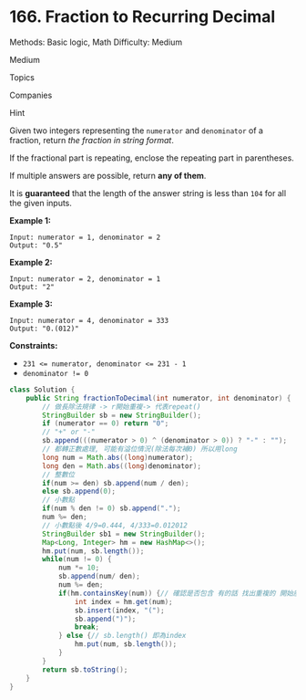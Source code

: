 # 166. Fraction to Recurring Decimal

Methods: Basic logic, Math
Difficulty: Medium

Medium

Topics

Companies

Hint

Given two integers representing the `numerator` and `denominator` of a fraction, return *the fraction in string format*.

If the fractional part is repeating, enclose the repeating part in parentheses.

If multiple answers are possible, return **any of them**.

It is **guaranteed** that the length of the answer string is less than `104` for all the given inputs.

**Example 1:**

```
Input: numerator = 1, denominator = 2
Output: "0.5"

```

**Example 2:**

```
Input: numerator = 2, denominator = 1
Output: "2"

```

**Example 3:**

```
Input: numerator = 4, denominator = 333
Output: "0.(012)"

```

**Constraints:**

- `231 <= numerator, denominator <= 231 - 1`
- `denominator != 0`

```java
class Solution {
    public String fractionToDecimal(int numerator, int denominator) {
        // 做長除法規律 -> r開始重複-> 代表repeat()
        StringBuilder sb = new StringBuilder();
        if (numerator == 0) return "0";
        // "+" or "-"
        sb.append(((numerator > 0) ^ (denominator > 0)) ? "-" : "");
        // 都轉正數處理, 可能有溢位情況(除法每次補0) 所以用long
        long num = Math.abs((long)numerator);
        long den = Math.abs((long)denominator);
        // 整數位
        if(num >= den) sb.append(num / den);
        else sb.append(0);
        // 小數點
        if(num % den != 0) sb.append(".");
        num %= den;
        // 小數點後 4/9=0.444, 4/333=0.012012
        StringBuilder sb1 = new StringBuilder();
        Map<Long, Integer> hm = new HashMap<>();
        hm.put(num, sb.length());
        while(num != 0) {
            num *= 10;
            sb.append(num/ den);
            num %= den;
            if(hm.containsKey(num)) {// 確認是否包含 有的話 找出重複的 開始座標
                int index = hm.get(num);
                sb.insert(index, "(");
                sb.append(")");
                break;
            } else {// sb.length() 即為index 
                hm.put(num, sb.length());
            }
        }
        return sb.toString();
    }
}
```